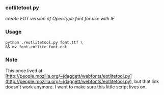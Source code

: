 ### eotlitetool.py
_create EOT version of OpenType font for use with IE_

### Usage
```shell
python ./eotlitetool.py font.ttf \
&& mv font.eotlite font.eot
```
### Note
This once lived at [http://people.mozilla.org/~jdaggett/webfonts/eotlitetool.py](http://people.mozilla.org/~jdaggett/webfonts/eotlitetool.py), but that link doesn't work anymore. I want to make sure this little script lives on.
